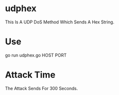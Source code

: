 # udphex
This Is A UDP DoS Method Which Sends A Hex String.

# Use
go run udphex.go HOST PORT

# Attack Time
The Attack Sends For 300 Seconds.
